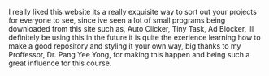 I really liked this website its a really exquisite way to sort out your projects for everyone to see, since ive seen a lot of small programs being downloaded from this site such as, Auto Clicker, Tiny Task, Ad Blocker, ill definitely be using this in the future it is quite the exerience learning how to make a good repository and styling it your own way, big thanks to my Proffessor, Dr. Pang Yee Yong, for making this happen and being such a great influence for this course.
